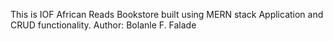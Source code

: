 This is IOF African Reads Bookstore built using MERN stack Application and CRUD functionality.
Author: Bolanle F. Falade
